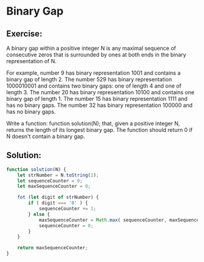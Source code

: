 # Binary Gap

## Exercise:
A binary gap within a positive integer N is any maximal sequence of consecutive zeros that is surrounded by ones at both ends in the binary representation of N.

For example, number 9 has binary representation 1001 and contains a binary gap of length 2. The number 529 has binary representation 1000010001 and contains two binary gaps: one of length 4 and one of length 3. The number 20 has binary representation 10100 and contains one binary gap of length 1. The number 15 has binary representation 1111 and has no binary gaps. The number 32 has binary representation 100000 and has no binary gaps.

Write a function: function solution(N);
that, given a positive integer N, returns the length of its longest binary gap. The function should return 0 if N doesn't contain a binary gap.

## Solution:

```javascript
function solution(N) {
    let strNumber = N.toString(2);
    let sequenceCounter = 0;
    let maxSequenceCounter = 0;

    fot (let digit of strNumber) {
        if ( digit === '0' ) {
            sequenceCounter += 1;
        } else {
            maxSequenceCounter = Math.max( sequenceCounter, maxSequenceCounter );
            sequenceCounter = 0;
        }
    }

    return maxSequenceCounter;
}
```